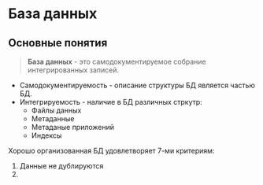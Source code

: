 # База данных

## Основные понятия
> **База данных** - это самодокументируемое собрание интегрированных записей.

* Самодокументируемость - описание структуры БД является частью БД.
* Интегрируемость - наличие в БД различных стркутр:
    - Файлы данных
    - Метаданные
    - Метаданые приложений
    - Индексы

Хорошо организованная БД удовлетворяет 7-ми критериям:

1. Данные не дублируются
2. 